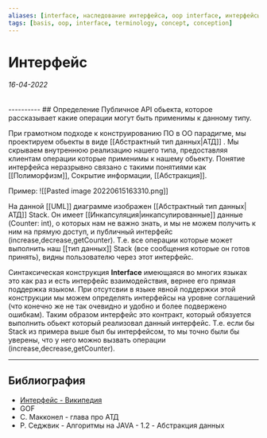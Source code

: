 ```yaml
---
aliases: [interface, наследование интерфейса, oop interface, интерфейсы, интерфейса]
tags: [basis, oop, interface, terminology, concept, conception]
---
```

# Интерфейс
<h6>16-04-2022</h6>
----------
## Определение
Публичное API обьекта, которое рассказывает какие операции могут быть применимы к данному типу.

При грамотном подходе к конструированию ПО в ОО парадигме, мы проектируем обьекты в виде [[Абстрактный тип данных|АТД]] . Мы скрываем внутреннюю реализацию нашего типа, предоставляя клиентам операции которые применимы к нашему обьекту. Понятие интерфейса неразрывно связано с такими понятиями как [[Полиморфизм]], Сокрытие информации, [[Абстракция]]. 

Пример:
![[Pasted image 20220615163310.png]]

На данной [[UML]] диаграмме изображен [[Абстрактный тип данных|АТД]] Stack. Он имеет [[Инкапсуляция|инкапсулированные]] данные (Counter: int), о которых нам не важно знать, и мы не можем получить к ним на прямую доступ, и публичный интерфейс (increase,decrease,getCounter). Т.е. все операции которые может выполнить наш [[тип данных]] Stack (все сообщения которые он готов принять), видны пользователю через этот интерфейс.

Синтаксическая конструкция **Interface** имеющаяся во многих языках это как раз и есть интерфейс взаимодействия, вернее его прямая поддержка языком. При отсутсвии в языке явной поддержки этой конструкции мы можем определять интерфейсы на уровне соглашений (что конечно же не так очевидно и удобно и более подвержено ошибкам). 
Таким образом интерфейс это контракт, который обязуется выполнить обьект который реализовал данный интерфейс.
Т.е. если бы Stack из примера выше был бы интерфейсом, то мы точно были бы уверены, что у него можно вызвать операции (increase,decrease,getCounter).

---
## Библиография
-  [Интерфейс - Википедия](https://ru.wikipedia.org/wiki/%D0%98%D0%BD%D1%82%D0%B5%D1%80%D1%84%D0%B5%D0%B9%D1%81_(%D0%BE%D0%B1%D1%8A%D0%B5%D0%BA%D1%82%D0%BD%D0%BE-%D0%BE%D1%80%D0%B8%D0%B5%D0%BD%D1%82%D0%B8%D1%80%D0%BE%D0%B2%D0%B0%D0%BD%D0%BD%D0%BE%D0%B5_%D0%BF%D1%80%D0%BE%D0%B3%D1%80%D0%B0%D0%BC%D0%BC%D0%B8%D1%80%D0%BE%D0%B2%D0%B0%D0%BD%D0%B8%D0%B5))
- GOF
- С. Макконел - глава про АТД
- Р. Седжвик - Алгоритмы на JAVA - 1.2 - Абстракция данных
